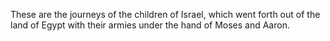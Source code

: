These are the journeys of the children of Israel, which went forth out of the land of Egypt with their armies under the hand of Moses and Aaron.
